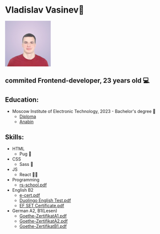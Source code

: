 # Vladislav Vasinev🥰
<img src="https://github.com/Vlad-Vasinev/Vlad-Vasinev/blob/main/vlad.jpeg" width="150">

## commited Frontend-developer, 23 years old 💻

## Education:
- Moscow Institute of Electronic Technology, 2023 - Bachelor's degree 🏫 
  - [Diploma](https://github.com/Vlad-Vasinev/Vlad-Vasinev/blob/7c376c511dafceacbc1deed8de657d54332833ef/Diplom_ger.pdf)
  - [Anabin](https://github.com/Vlad-Vasinev/Vlad-Vasinev/blob/main/ausbildung_vasinev_ger.pdf)

## Skills:  

- HTML 
    - Pug 🐶
- CSS 
    - Sass 📃
- JS
    - React 👨‍💻
- Programming
    - [rs-school.pdf](https://github.com/Vlad-Vasinev/Vlad-Vasinev/blob/main/rs_school_certificate.pdf)
- English B2
    - [e-cert.pdf](https://github.com/Vlad-Vasinev/Vlad-Vasinev/blob/main/e-cert.pdf)
    - [Duolingo English Test.pdf](https://github.com/Vlad-Vasinev/Vlad-Vasinev/blob/main/Duolingo%20English%20Test.pdf)
    - [EF SET Certificate.pdf](https://github.com/Vlad-Vasinev/Vlad-Vasinev/blob/main/EF%20SET%20Certificate.pdf)
- German A2, B1(Lesen)
    - [Goethe-ZertifikatA1.pdf](https://github.com/Vlad-Vasinev/Vlad-Vasinev/blob/main/goetheA1.pdf)
    - [Goethe-ZertifikatA2.pdf](https://github.com/Vlad-Vasinev/Vlad-Vasinev/blob/main/goetheA2.pdf)
    - [Goethe-ZertifikatB1.pdf](https://github.com/Vlad-Vasinev/Vlad-Vasinev/blob/main/goetheB1.pdf)


